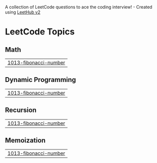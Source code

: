 A collection of LeetCode questions to ace the coding interview! - Created using [LeetHub v2](https://github.com/arunbhardwaj/LeetHub-2.0)
<!---LeetCode Topics Start-->
# LeetCode Topics
## Math
|  |
| ------- |
| [1013-fibonacci-number](https://github.com/Saravanakumar2607/leetcode/tree/master/1013-fibonacci-number) |
## Dynamic Programming
|  |
| ------- |
| [1013-fibonacci-number](https://github.com/Saravanakumar2607/leetcode/tree/master/1013-fibonacci-number) |
## Recursion
|  |
| ------- |
| [1013-fibonacci-number](https://github.com/Saravanakumar2607/leetcode/tree/master/1013-fibonacci-number) |
## Memoization
|  |
| ------- |
| [1013-fibonacci-number](https://github.com/Saravanakumar2607/leetcode/tree/master/1013-fibonacci-number) |
<!---LeetCode Topics End-->